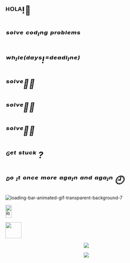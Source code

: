 
# ᴴᴼᴸᴬ!👋

 
# *_ˢᵒˡᵛᵉ ᶜᵒᵈᶦⁿᵍ ᵖʳᵒᵇˡᵉᵐˢ_*
# *_ʷʰᶦˡᵉ⁽ᵈᵃʸˢ!⁼ᵈᵉᵃᵈˡᶦⁿᵉ_⁾*


 # *_ˢᵒˡᵛᵉ👩‍💻_* 
# *_ˢᵒˡᵛᵉ👩‍💻_*
# *_ˢᵒˡᵛᵉ👩‍💻_*

                  
       

      





# *_ᴳᵉᵗ ˢᵗᵘᶜᵏ ?_*
# *_ᴰᵒ ᶦᵗ ᵒⁿᶜᵉ ᵐᵒʳᵉ ᵃᵍᵃᶦⁿ ᵃⁿᵈ ᵃᵍᵃᶦⁿ 🕘_*
                  

![loading-bar-animated-gif-transparent-background-7](https://user-images.githubusercontent.com/67545874/109950795-2b527780-7d07-11eb-8ff0-1f18dc742042.gif)





<a href="https://dev.to/rimolch">
  <p style = border-radius: 90%;>
  <img align="center" src="https://d2fltix0v2e0sb.cloudfront.net/dev-badge.svg" alt="Rimol Chakma's DEV Profile" height="40" width="20">
    </p>
</a>

<!--
**rimolch/rimolch** is a ✨ _special_ ✨ repository because its `README.md` (this file) appears on your GitHub profile.

Here are some ideas to get you started:

- 🔭 I’m currently working on ...
- 🌱 I’m currently learning ...
- 👯 I’m looking to collaborate on ...
- 🤔 I’m looking for help with ...
- 💬 Ask me about ...
- 📫 How to reach me: ...
- 😄 Pronouns: ...
- ⚡ Fun fact: ...
-->

  


  <a href="https://dev.to/peepingclown">
  <img src="https://d2fltix0v2e0sb.cloudfront.net/dev-badge.svg" style='color: white;' alt="rimolch's DEV Profile" height="50" width="50">
</a>

<!--
**PeepingClown/PeepingClown** is a ✨ _special_ ✨ repository because its `README.md` (this file) appears on your GitHub profile.

Here are some ideas to get you started:

- 🔭 I’m currently working on ...
- 🌱 I’m currently learning ...
- 👯 I’m looking to collaborate on ...
- 🤔 I’m looking for help with ...
- 💬 Ask me about ...
- 📫 How to reach me: ...
- 😄 Pronouns: ...
- ⚡ Fun fact: ...
-->

  


  <p align="center">
     <img src="https://github-readme-stats.vercel.app/api/top-langs/?rimolch=PeepingClown">
   </p>

  <p align="center">
  <img src="https://github-readme-stats.vercel.app/api?rimolch=PeepingClown&show_icons=true&theme=dracula" />
  </p>













